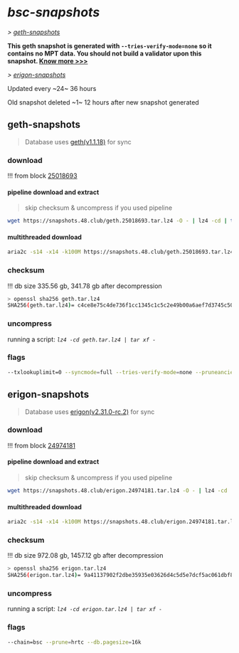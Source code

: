 # *bsc-snapshots*


*\> [geth-snapshots](#geth-snapshots)*

**This geth snapshot is generated with `--tries-verify-mode=none` so it contains no MPT data. You should not build a validator upon this snapshot. [Know more >>>](https://github.com/bnb-chain/bsc/pull/926)**

*\> [erigon-snapshots](#erigon-snapshots)*

Updated every ~24~ 36 hours

Old snapshot deleted ~1~ 12 hours after new snapshot generated

## geth-snapshots


> Database uses [geth(v1.1.18)](https://github.com/bnb-chain/bsc/releases/tag/v1.1.18) for sync


### download

<!-- begin_geth -->

!!! from block [25018693](https://bscscan.com/block/25018693)

#### pipeline download and extract
> skip checksum & uncompress if you used pipeline
```bash
wget https://snapshots.48.club/geth.25018693.tar.lz4 -O - | lz4 -cd | tar xf -
```

#### multithreaded download

```bash
aria2c -s14 -x14 -k100M https://snapshots.48.club/geth.25018693.tar.lz4 -o geth.tar.lz4
```


### checksum

!!! db size 335.56 gb, 341.78 gb after decompression
```bash
> openssl sha256 geth.tar.lz4
SHA256(geth.tar.lz4)= c4ce8e75c4de736f1cc1345c1c5c2e49b00a6aef7d3745c5034b300230349eb5
```

<!-- end_geth -->

### uncompress


running a script: _`lz4 -cd geth.tar.lz4 | tar xf -`_


### flags


```bash
--txlookuplimit=0 --syncmode=full --tries-verify-mode=none --pruneancient=true --diffblock=5000
```


## erigon-snapshots


> Database uses [erigon(v2.31.0-rc.2)](https://github.com/ledgerwatch/erigon/releases/tag/v2.31.0-rc.2) for sync


### download

<!-- begin_erigon -->

!!! from block [24974181](https://bscscan.com/block/24974181)

#### pipeline download and extract
> skip checksum & uncompress if you used pipeline
```bash
wget https://snapshots.48.club/erigon.24974181.tar.lz4 -O - | lz4 -cd | tar xf -
```

#### multithreaded download

```bash
aria2c -s14 -x14 -k100M https://snapshots.48.club/erigon.24974181.tar.lz4 -o erigon.tar.lz4
```


### checksum

!!! db size 972.08 gb, 1457.12 gb after decompression
```bash
> openssl sha256 erigon.tar.lz4
SHA256(erigon.tar.lz4)= 9a41137902f2dbe35935e03626d4c5d5e7dcf5ac061dbf8e6149be9c4403f698
```

<!-- end_erigon -->


### uncompress


running a script: _`lz4 -cd erigon.tar.lz4 | tar xf -`_


### flags


```bash
--chain=bsc --prune=hrtc --db.pagesize=16k
```
